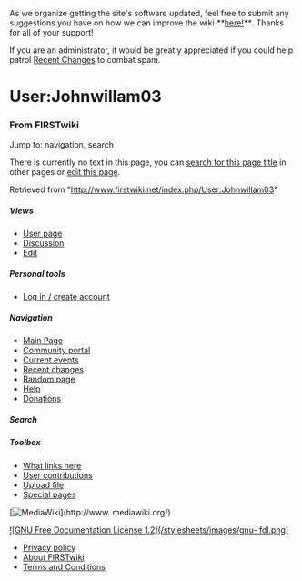 As we organize getting the site's software updated, feel free to submit any
suggestions you have on how we can improve the wiki
_**_[here!](/index.php/User:Hallry/Suggestions "User:Hallry/Suggestions"
)_**_. Thanks for all of your support!

If you are an administrator, it would be greatly appreciated if you could help
patrol [Recent Changes](/index.php/Special:Recentchanges
"Special:Recentchanges" ) to combat spam.

# User:Johnwillam03

### From FIRSTwiki

Jump to: navigation, search

There is currently no text in this page, you can [search for this page
title](/index.php/Special:Search/Johnwillam03 "Special:Search/Johnwillam03" )
in other pages or [edit this
page](http://www.firstwiki.net/index.php?title=User:Johnwillam03&action=edit
"http://www.firstwiki.net/index.php?title=User:Johnwillam03&action=edit" ).

Retrieved from "<http://www.firstwiki.net/index.php/User:Johnwillam03>"

##### Views

  * [User page](/index.php?title=User:Johnwillam03&action=edit)
  * [Discussion](/index.php/User_talk:Johnwillam03)
  * [Edit](/index.php?title=User:Johnwillam03&action=edit)

##### Personal tools

  * [Log in / create account](/index.php?title=Special:Userlogin&returnto=User:Johnwillam03)

[](/index.php/Main_Page "Main Page" )

##### Navigation

  * [Main Page](/index.php/Main_Page)
  * [Community portal](/index.php/FIRSTwiki:Community_portal)
  * [Current events](/index.php/Current_events)
  * [Recent changes](/index.php/Special:Recentchanges)
  * [Random page](/index.php/Special:Random)
  * [Help](/index.php/FIRSTwiki:Help)
  * [Donations](/index.php/FIRSTwiki:Site_support)

##### Search



##### Toolbox

  * [What links here](/index.php/Special:Whatlinkshere/User:Johnwillam03)
  * [User contributions](/index.php/Special:Contributions/Johnwillam03)
  * [Upload file](/index.php/Special:Upload)
  * [Special pages](/index.php/Special:Specialpages)

[![MediaWiki](/skins/common/images/poweredby_mediawiki_88x31.png)](http://www.
mediawiki.org/)

[![GNU Free Documentation License 1.2](/stylesheets/images/gnu-
fdl.png)](http://www.gnu.org/copyleft/fdl.html)

  * [Privacy policy](/index.php/FIRSTwiki:Privacy_policy "FIRSTwiki:Privacy policy" )
  * [About FIRSTwiki](/index.php/FIRSTwiki:About "FIRSTwiki:About" )
  * [Terms and Conditions](/index.php/FIRSTwiki:Terms_and_conditions "FIRSTwiki:Terms and conditions" )

